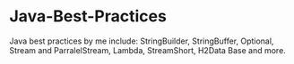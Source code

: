 # Java-Best-Practices
Java best practices by me include: StringBuilder, StringBuffer, Optional, Stream and ParralelStream, Lambda, StreamShort, H2Data Base and more.

